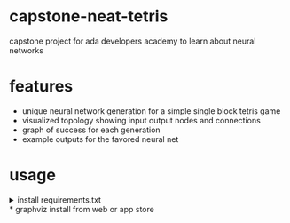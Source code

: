# capstone-neat-tetris
capstone project for ada developers academy to learn about neural networks

# features
* unique neural network generation for a simple single block tetris game
* visualized topology showing input output nodes and connections
* graph of success for each generation
* example outputs for the favored neural net
# usage

<details>
<summary>install requirements.txt</summary>
* using pip
* virtual environment
* pip install -r requirements.txt
</details> 
* graphviz install from web or app store
